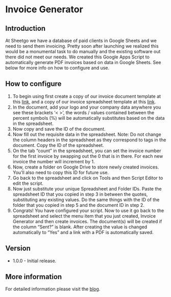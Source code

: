 # Invoice Generator


## Introduction

At Sheetgo we have a database of paid clients in Google Sheets and we need to send them invoicing. Pretty soon after launching we realized this would be a monumental task to do manually and the existing software out there did not meet our needs. We created this Google Apps Script to automatically generate PDF invoices based on data in Google Sheets. See below for more info on how to configure and use.


## How to configure

1. To begin using first create a copy of our invoice document template at this <a href="https://docs.google.com/document/d/14oTfL_zUbBdRD4VXY8U0NAJjQ4cKNxHGBax-bfH5NDs/copy" target="_blank">link</a>, and a copy of our invoice spreadsheet template at this <a href="https://docs.google.com/spreadsheets/d/1uaHmsl_-R2wJyt6HE3NpUSKII_Cuk5D90BTnK-YDbYY/copy" target="_blank">link</a>.
2. In the document, add your logo and your company data anywhere you see these brackets ‘< >’, the words / values contained between the percent symbols (%) will be automatically substitutes based on the data in the spreadsheet.
3. Now copy and save the ID of the document.
4. Now fill out the requisite data in the spreadsheet. Note: Do not change the column headers in the spreadsheet as they correspond to tags in the document. Copy the ID of the spreadsheet.
5. On the tab “count” in the spreadsheet, you can set the invoice number for the first invoice by swapping out the 0 that is in there. For each new invoice the number will increment by 1.
6. Now, create a folder on Google Drive to store newly created invoices. You’ll also need to copy this ID for future use.
7. Go back to the spreadsheet and click on Tools and then Script Editor to edit the script.
8. Now just substitute your unique Spreadsheet and Folder IDs. Paste the spreadsheet ID that you copied in step 3 in between the quotes, substituting any existing values. Do the same things with the ID of the folder that you copied in step 5 and the document ID in step 2.
9. Congrats! You have configured your script. Now to use it go back to the spreadsheet and select the menu item that you just created, Invoice Generator and then create invoices. The document(s) will be created if the column “Sent?” is blank. After creating the value is changed automatically to “Yes” and a link with a PDF is automatically saved.



## Version 

+ 1.0.0 - Initial release.



## More information

For detailed information please visit the <a href="https://blog.sheetgo.com/google-cloud-solutions/invoice-generator/" target="_blank">blog</a>.